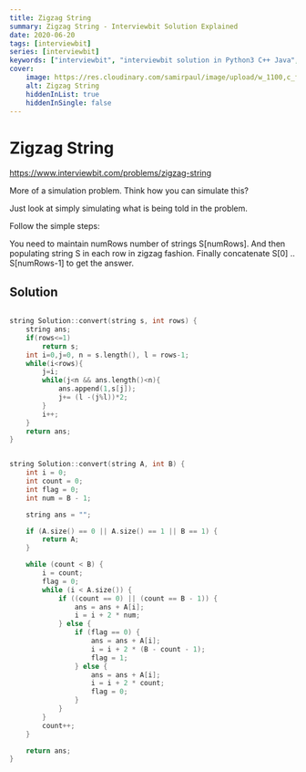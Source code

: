 ```yaml
---
title: Zigzag String
summary: Zigzag String - Interviewbit Solution Explained
date: 2020-06-20
tags: [interviewbit]
series: [interviewbit]
keywords: ["interviewbit", "interviewbit solution in Python3 C++ Java", "Zigzag String Solution Explained"]
cover:
    image: https://res.cloudinary.com/samirpaul/image/upload/w_1100,c_fit,co_rgb:FFFFFF,l_text:Arial_75_bold:Zigzag String - Solution Explained/problem-solving.webp
    alt: Zigzag String
    hiddenInList: true
    hiddenInSingle: false
---
```


# Zigzag String

https://www.interviewbit.com/problems/zigzag-string


More of a simulation problem. Think how you can simulate this?

Just look at simply simulating what is being told in the problem.

Follow the simple steps:

You need to maintain numRows number of strings S[numRows].
And then populating string S in each row in zigzag fashion.
Finally concatenate S[0] .. S[numRows-1] to get the answer.
## Solution

```cpp

string Solution::convert(string s, int rows) {
    string ans;
    if(rows<=1)
        return s;
    int i=0,j=0, n = s.length(), l = rows-1;
    while(i<rows){
        j=i;
        while(j<n && ans.length()<n){
            ans.append(1,s[j]);
            j+= (l -(j%l))*2;
        }
        i++;
    }
    return ans;
}


string Solution::convert(string A, int B) {
    int i = 0;
    int count = 0;
    int flag = 0;
    int num = B - 1;

    string ans = "";

    if (A.size() == 0 || A.size() == 1 || B == 1) {
        return A;
    }

    while (count < B) {
        i = count;
        flag = 0;
        while (i < A.size()) {
            if ((count == 0) || (count == B - 1)) {
                ans = ans + A[i];
                i = i + 2 * num;
            } else {
                if (flag == 0) {
                    ans = ans + A[i];
                    i = i + 2 * (B - count - 1);
                    flag = 1;
                } else {
                    ans = ans + A[i];
                    i = i + 2 * count;
                    flag = 0;
                }
            }
        }
        count++;
    }

    return ans;
}
```